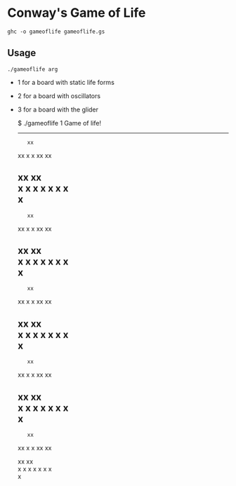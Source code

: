 # Conway's Game of Life

`ghc -o gameoflife gameoflife.gs`

## Usage
`./gameoflife arg`

 - 1 for a board with static life forms
 - 2 for a board with oscillators
 - 3 for a board with the glider


	$ ./gameoflife 1
	Game of life!

	-----
		  
	      xx  
	 xx  x  x 
	 xx   xx  
		  
		  
	 xx   xx  
	x  x  x x 
	 x x   x  
	  x       
	-----
		  
	      xx  
	 xx  x  x 
	 xx   xx  
		  
		  
	 xx   xx  
	x  x  x x 
	 x x   x  
	  x       
	-----
		  
	      xx  
	 xx  x  x 
	 xx   xx  
		  
		  
	 xx   xx  
	x  x  x x 
	 x x   x  
	  x       
	-----
		  
	      xx  
	 xx  x  x 
	 xx   xx  
		  
		  
	 xx   xx  
	x  x  x x 
	 x x   x  
	  x       
	-----
		  
	      xx  
	 xx  x  x 
	 xx   xx  
		  
		  
	 xx   xx  
	x  x  x x 
	 x x   x  
	  x              
